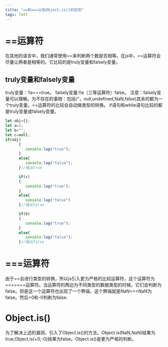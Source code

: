 ```yaml
---
title: "==和===以及Object.is()的区别"
tags: TeXt
---
```


# ==运算符

在其他的语言中，我们通常使用==来判断两个数是否相等。在js中，==运算符会尽量让两者是相等的。它比较的是truly变量和falsely变量。
## truly变量和falsely变量
truly变量：!!a===true。
falsely变量:!!a（三等运算符）false。
注意：falsely变量可以理解。为不存在的事物：包括(‘’，null,undefined,NaN,false)其余的都为一个truly变量。==运算符的比较会自动做类型的转换。
if语句和while语句比较的都是truly变量或falsely变量。

```javascript
let obj={};
let a=1;
let b="";
let c=null;
if(obj)
      {
         console.log("true");
      }
      else{
         console.log("false");
      }//输出true

      if(c)
      {
         console.log("true");
      }
      else{
         console.log("false")
      }//输出false

      if(b)
      {
         console.log("true");
      }
      else{
         console.log("false");
      }//输出false
```
# ===运算符
由于==会进行类型的转换，所以js引入更为严格的比较运算符，这个运算符为=======运算符。当运算符的两边为不同类型的数据类型的时候。它们会判断为false。但是这一个运算符也出现了一个弊端，这个弊端就是NaN===NaN为false。然后+0和-0判断为false.
# Object.is()
为了解决上述的漏洞，引入了Object.is()的方法，Object.is(NaN,NaN)结果为true,Object.is(+0,-0)结果为false。Object.is()是更为严格的判断。